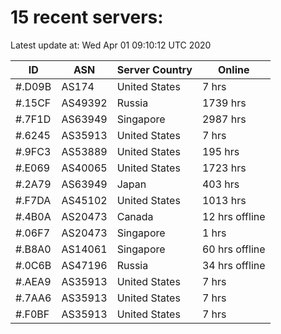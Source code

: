 # 15 recent servers:

Latest update at: Wed Apr 01 09:10:12 UTC 2020

| ID | ASN | Server Country | Online |
| -- | --- | -------------- | ------ |
| #.D09B | AS174 | United States | 7 hrs |
| #.15CF | AS49392 | Russia | 1739 hrs |
| #.7F1D | AS63949 | Singapore | 2987 hrs |
| #.6245 | AS35913 | United States | 7 hrs |
| #.9FC3 | AS53889 | United States | 195 hrs |
| #.E069 | AS40065 | United States | 1723 hrs |
| #.2A79 | AS63949 | Japan | 403 hrs |
| #.F7DA | AS45102 | United States | 1013 hrs |
| #.4B0A | AS20473 | Canada | 12 hrs offline |
| #.06F7 | AS20473 | Singapore | 1 hrs |
| #.B8A0 | AS14061 | Singapore | 60 hrs offline |
| #.0C6B | AS47196 | Russia | 34 hrs offline |
| #.AEA9 | AS35913 | United States | 7 hrs |
| #.7AA6 | AS35913 | United States | 7 hrs |
| #.F0BF | AS35913 | United States | 7 hrs |

